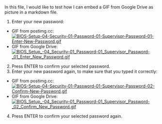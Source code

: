 In this file, I would like to test how I can embed a GIF from Google Drive as picture in a markdown file. 

1. Enter your new password: 
- GIF from postimg.cc: 
[![BIOS-Setup-04-Security-01-Password-01-Supervisor-Password-01-Enter-New-Password.gif](https://i.postimg.cc/HWqfQs90/BIOS-Setup-04-Security-01-Password-01-Supervisor-Password-01-Enter-New-Password.gif)](https://postimg.cc/PNM3HHcN)
- GIF from Google Drive: 
[![BIOS_Setup_-_04_Security_-_01_Password_-_01_Supervisor_Password_-_01_Enter_New_Password.gif](https://drive.google.com/uc?export=view&id=1NEitjxE8KxcRhuHYIBMFA98Uwl8z3lnh)](https://drive.google.com/file/d/1NEitjxE8KxcRhuHYIBMFA98Uwl8z3lnh/view?usp=sharing)
2. Press ENTER to confirm your selected password. 
3. Enter your new password again, to make sure that you typed it correctly: 
- GIF from postimg.cc: 
[![BIOS-Setup-04-Security-01-Password-01-Supervisor-Password-02-Confirm-New-Password.gif](https://i.postimg.cc/kGJRZdxT/BIOS-Setup-04-Security-01-Password-01-Supervisor-Password-02-Confirm-New-Password.gif)](https://postimg.cc/gX70XQth)
- GIF from Google Drive: 
[![BIOS_Setup_-_04_Security_-_01_Password_-_01_Supervisor_Password_-_02_Confirm_New_Password.gif](https://drive.google.com/uc?export=view&id=1KUwHU2BvHGNbN1N2T577QdF11TEy3w5e)](https://drive.google.com/file/d/1KUwHU2BvHGNbN1N2T577QdF11TEy3w5e/view?usp=sharing)
4. Press ENTER to confirm your selected password again. 
